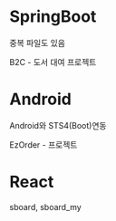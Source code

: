 # SpringBoot
중복 파일도 있음

B2C - 도서 대여 프로젝트
# Android
Android와 STS4(Boot)연동

EzOrder - 프로젝트
# React
sboard, sboard_my
